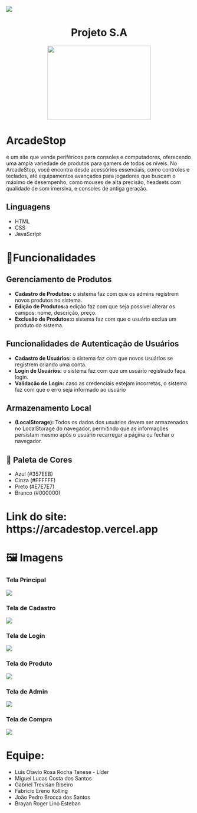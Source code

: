 <p align="left">
<img loading="lazy" src="http://img.shields.io/static/v1?label=STATUS&message=%20FINALIZADO&color=GREEN&style=for-the-badge"/>
</p>

<h1 align="center">Projeto S.A</h1>

<p align="center">
<img width="280" height="200" src="https://github.com/user-attachments/assets/2b8a1162-89ea-430e-99fe-87e93ad7ab52" ></img> 
</p>

<h1>ArcadeStop</h1><p> é um site que vende periféricos para consoles e computadores, oferecendo uma ampla variedade de produtos para gamers de todos os níveis. No ArcadeStop, você encontra desde acessórios essenciais, como controles e teclados, até equipamentos avançados para jogadores que buscam o máximo de desempenho, como mouses de alta precisão, headsets com qualidade de som imersiva, e consoles de antiga geração.
</p>

<h2>Linguagens</h1>
<ul>
    <li>HTML</li>
    <li>CSS</li>
    <li>JavaScript</li>
</ul>

<h1>🧾Funcionalidades</h1>
 <h2>Gerenciamento de Produtos</h2>
 <ul>
 <li><strong>Cadastro de Produtos:</strong> o sistema faz com que os admins registrem novos produtos no sistema.</li> 
 <li><strong>Edição de Produtos:</strong>a edição faz com que seja possível alterar os campos: nome, descrição, preço.</li>
 <li><strong>Exclusão de Produtos:</strong>o sistema faz com que o usuário exclua um produto do sistema.</li>
 </ul>
 <h2>Funcionalidades de Autenticação de Usuários</h2>
 <ul>
 <li><strong>Cadastro de Usuários:</strong> o sistema faz com que novos usuários se registrem criando uma conta.</li>
 <li><strong>Login de Usuários:</strong> o sistema faz com que um usuário registrado faça login.</li>
 <li><strong>Validação de Login:</strong> caso as credenciais estejam incorretas, o sistema faz com que o erro seja informado ao usuário </li>
 </ul>   
 <h2>Armazenamento Local</h2>
 <ul>
  <li><strong>(LocalStorage): </strong>Todos os dados dos usuários devem ser armazenados no LocalStorage do navegador, permitindo que as informações persistam mesmo após o usuário recarregar a página ou fechar o navegador. 
 </li>
 </ul>

 <h2>🎨 Paleta de Cores</h2>
 <ul>
  <li> Azul  (#357EEB)</li>
  <li>Cinza  (#FFFFFF)</li>
  <li>Preto  (#E7E7E7)</li>
  <li>Branco (#000000)</li>
 </ul>
 <h1>Link do site: https://arcadestop.vercel.app </h1>
 <h1>🖼 Imagens</h1>
 
 <h3>Tela Principal</h3>
 <img src ="https://github.com/user-attachments/assets/3d7408b9-d634-4a90-a915-a3218361df4f"> </img>

 <h3>Tela de Cadastro</h3>
 <img src ="https://github.com/user-attachments/assets/9af72769-b3cd-4942-b596-b389477ba587"> </img>

 <h3>Tela de Login</h3>
 <img src ="https://github.com/user-attachments/assets/672d6660-5a0f-4c49-9b7f-e836510a351a"</img>

 <h3>Tela do Produto</h3>
 <img src ="https://github.com/user-attachments/assets/da9ffddb-da51-4e0a-a5d9-fd8333a7fca6"</img>

 <h3>Tela de Admin</h3>
 <img src = "https://github.com/user-attachments/assets/300d9af2-ea49-4c52-92f2-8a6f3bd9e0e9"</img>

 <h3>Tela de Compra</h3>
 <img src = "https://github.com/user-attachments/assets/bfc4a799-99dd-46b0-b164-3f99a8aa9c6a" </img>

<h1>Equipe:</h1>

<ul>
 <li>Luis Otavio Rosa Rocha Tanese - Líder</li>
 <li>Miguel Lucas Costa dos Santos</li>
 <li>Gabriel Trevisan Ribeiro</li>
 <li>Fabricio Ereno Kolling</li>
 <li>João Pedro Brocca dos Santos</li>
 <li>Brayan Roger Lino Esteban</li>
</ul>

